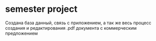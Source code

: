 #  semester  project
Создана база данный, связь с приложением, а так же весь процесс создания и редактирования .pdf документа с коммерческим предложением
